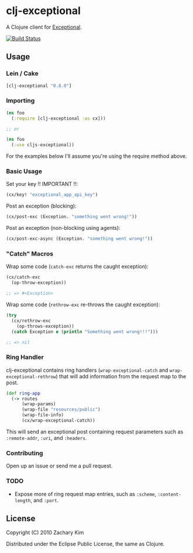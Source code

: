 # clj-exceptional

A Clojure client for [Exceptional](http://getexceptional.com).

[![Build Status](https://travis-ci.org/zkim/clj-exceptional.png)](https://travis-ci.org/zkim/clj-exceptional)

## Usage

### Lein / Cake

```clojure
[clj-exceptional "0.8.0"]
```

### Importing

```clojure
(ns foo
  (:require [clj-exceptional :as cx]))

;; or

(ns foo
  (:use cljs-exceptional))
```

For the examples below I'll assume you're using the require method above.

### Basic Usage

Set your key !! IMPORTANT !!:

```clojure
(cx/key! "exceptional_app_api_key")
```

Post an exception (blocking):

```clojure
(cx/post-exc (Exception. "something went wrong!"))
```

Post an exception (non-blocking using agents):

```clojure
(cx/post-exc-async (Exception. "something went wrong!"))
```



### "Catch" Macros

Wrap some code (`catch-exc` returns the caught exception):

```clojure
(cx/catch-exc
  (op-throw-exception))

;; => #<Exception>
```

Wrap some code (`rethrow-exc` re-throws the caught exception):

```clojure
(try
  (cx/rethrow-exc
    (op-throws-exception))
  (catch Exception e (println "Something went wrong!!!")))

;; => nil
```
### Ring Handler

clj-exceptional contains ring handlers (`wrap-exceptional-catch` and
`wrap-exceptional-rethrow`) that will add information from
the request map to the post.

```clojure
(def ring-app
  (-> routes
      (wrap-params)
      (wrap-file "resources/public")
      (wrap-file-info)
      (cx/wrap-exceptional-catch))
```

This will send an exceptional post containing request parameters such
as `:remote-addr`, `:uri`, and `:headers`.


### Contributing

Open up an issue or send me a pull request.


### TODO

* Expose more of ring request map entries, such as `:scheme`,
  `:content-length`, and `:port`.



## License

Copyright (C) 2010 Zachary Kim

Distributed under the Eclipse Public License, the same as Clojure.
